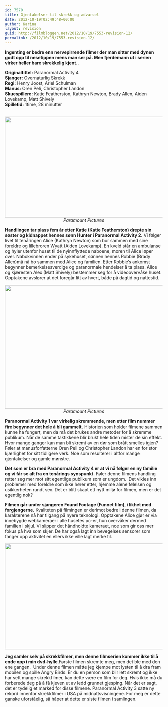```yaml
---
id: 7570
title: Gjentakelser til skrekk og advarsel
date: 2012-10-19T02:49:48+00:00
author: Karina
layout: revision
guid: http://filmbloggen.net/2012/10/19/7553-revision-12/
permalink: /2012/10/19/7553-revision-12/
---
```

**Ingenting er bedre enn nervepirrende filmer der man sitter med dynen godt opp til nesetippen mens man ser på. Men fjerdemann ut i serien virker heller bare skrekkelig kjent..**

**Originaltittel:** Paranormal Activity 4  
**Sjanger:** Overnaturlig Skrekk  
**Regi:** Henry Joost, Ariel Schulman  
**Manus:** Oren Peli, Christopher Landon  
**Skuespillere:** Katie Featherston, Kathryn Newton, Brady Allen, Aiden Lovekamp, Matt Shively  
**Spilletid:** 1time, 28 minutter

<p style="text-align: center">
   <a href="http://filmbloggen.net/?attachment_id=7556" rel="attachment wp-att-7556"><img class="aligncenter size-large wp-image-7556" src="http://filmbloggen.net/wp-content/uploads//2012/10/paranormal-activity-4-Bilde-05-620x321.jpg" alt="" width="620" height="321" /></a><em>Paramount Pictures</em>
</p>

**Handlingen tar plass fem år etter Katie (Katie Featherston) drepte sin søster og kidnappet hennes sønn Hunter i Paranormal Activity 2.** Vi følger livet til tenåringen Alice (Kathryn Newton) som bor sammen med sine foreldre og lillebroren Wyatt (Aiden Lovekamp). En kveld står en ambulanse og hyler utenfor huset til de nyinnflyttede naboene, moren til Alice løper over. Nabokvinnen ender på sykehuset, sønnen hennes Robbie (Brady Allen)må nå bo sammen med Alice og familien. Etter Robbie’s ankomst begynner bemerkelsesverdige og paranormale hendelser å ta plass. Alice og kjæresten Alex (Matt Shively) bestemmer seg for å videoovervåke huset. Opptakene avslører at det foregår litt av hvert, både på dagtid og nattestid.

<p style="text-align: center">
  <a href="http://filmbloggen.net/?attachment_id=7561" rel="attachment wp-att-7561"><img class="aligncenter size-full wp-image-7561" src="http://filmbloggen.net/wp-content/uploads//2012/10/paranormal-activity-4-Bilde-04.jpg" alt="" width="600" height="395" /></a><em>Paramount Pictures</em>
</p>

**Paranormal Activity 1 var virkelig skremmende, men etter film nummer fire begynner det hele å bli gammelt.** Historien som holder filmene sammen kunne ha fungert, men da må det brukes andre metoder for å skremme publikum. Når de samme taktikkene blir brukt hele tiden mister de sin effekt. Hvor mange ganger kan man bli skremt av en dør som brått smelles igjen? Føler at manusforfatterne Oren Peli og Christopher Landon har en for stor kjærlighet for sitt tidligere verk. Noe som resulterer i altfor mange gjentakelser og gamle mønstre.

**Det som er bra med Paranormal Activity 4 er at vi nå følger en ny familie og vi får se alt fra en tenårings synspunkt.** Føler denne filmens handling retter seg mer mot sitt egentlige publikum som er ungdom.  Det vikles inn problemer med foreldre som ikke hører etter, hjemme alene følelsen og usikkerheten rundt sex. Det er blitt skapt ett nytt miljø for filmen, men er det egentlig nok?

**Filmen går under sjangeren Found Footage (Funnet film), i likhet med forgjengerne.** Kvaliteten på filmingen er derimot bedre i denne filmen, da karakterene nå har tilgang på nyere teknologi. Opptakene Alice gjør er via innebygde webkameraer i alle husetes pc-er, hun overvåker dermed familien i skjul. Vi slipper det håndholdte kameraet, noe som gir oss mer fokus på hva som skjer. De har også lagt inn bevegelses sensorer som fanger opp aktivitet en ellers ikke ville lagt merke til.

<p style="text-align: center">
  <a href="http://filmbloggen.net/?attachment_id=7562" rel="attachment wp-att-7562"><img class="aligncenter size-full wp-image-7562" src="http://filmbloggen.net/wp-content/uploads//2012/10/paranormal-activity-4-Bilde-03.jpg" alt="" width="600" height="337" /></a>
</p>

**Jeg samler selv på skrekkfilmer, men denne filmserien kommer ikke til å ende opp i min dvd-hylle**.Første filmen skremte meg, men det ble med den ene gangen.  Under denne filmen måtte jeg kjempe mot lysten til å dra fram mobilen og spille Angry Birds. Er du en person som blir lett skremt og ikke har sett mange skrekkfilmer, kan dette være en film for deg. Hvis ikke må du forberede deg på å få kjeven ut av ledd grunnet gjesping. Når det er sagt, det er tydelig et marked for disse filmene. Paranormal Activity 3 satte ny rekord innenfor skrekkfilmer i USA på midnattsvisningene. For meg er dette ganske uforståelig, så håper at dette er siste filmen i samlingen.